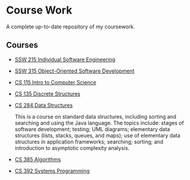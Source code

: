 # Course Work
A complete up-to-date repository of my coursework.

## Courses
* [SSW 215 Individual Software Engineering]()
* [SSW 315 Object-Oriented Software Development]()
* [CS 115 Intro to Computer Science]()
* [CS 135 Discrete Structures]()
* [CS 284 Data Structures](https://github.com/robertschaedler3/CS-284)

   This is a course on standard data structures, including sorting and searching and using the Java language. The topics include: stages of software development; testing; UML diagrams; elementary data structures (lists, stacks, queues, and maps); use of elementary data structures in application frameworks; searching; sorting; and introduction to asymptotic complexity analysis.

* [CS 385 Algorithms]()
* [CS 392 Systems Programming]()
